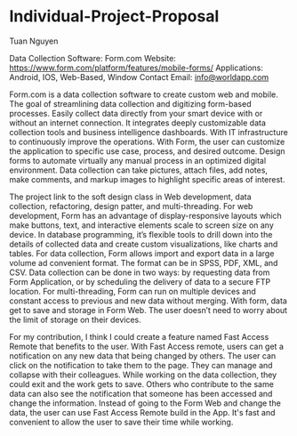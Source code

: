 # Individual-Project-Proposal
Tuan Nguyen

Data Collection Software: Form.com
Website: https://www.form.com/platform/features/mobile-forms/
Applications: Android, IOS, Web-Based, Window
Contact Email: info@worldapp.com

 Form.com is a data collection software to create custom web and mobile. The goal of streamlining data collection and digitizing form-based processes. Easily collect data directly from your smart device with or without an internet connection. It integrates deeply customizable data collection tools and business intelligence dashboards. With IT infrastructure to continuously improve the operations. With Form, the user can customize the application to specific use case, process, and desired outcome. Design forms to automate virtually any manual process in an optimized digital environment. Data collection can take pictures, attach files, add notes, make comments, and markup images to highlight specific areas of interest.
 
The project link to the soft design class in Web development, data collection, refactoring, design patter, and multi-threading. For web development, Form has an advantage of display-responsive layouts which make buttons, text, and interactive elements scale to screen size on any device. In database programming, it’s flexible tools to drill down into the details of collected data and create custom visualizations, like charts and tables. For data collection, Form allows import and export data in a large volume ad convenient format. The format can be in SPSS, PDF, XML, and CSV. Data collection can be done in two ways: by requesting data from Form Application, or by scheduling the delivery of data to a secure FTP location. For multi-threading, Form can run on multiple devices and constant access to previous and new data without merging. With form, data get to save and storage in Form Web. The user doesn’t need to worry about the limit of storage on their devices.

For my contribution, I think I could create a feature named Fast Access Remote that benefits to the user. With Fast Access remote, users can get a notification on any new data that being changed by others. The user can click on the notification to take them to the page. They can manage and collapse with their colleagues. While working on the data collection, they could exit and the work gets to save. Others who contribute to the same data can also see the notification that someone has been accessed and change the information. Instead of going to the Form Web and change the data, the user can use Fast Access Remote build in the App. It's fast and convenient to allow the user to save their time while working.      


	

